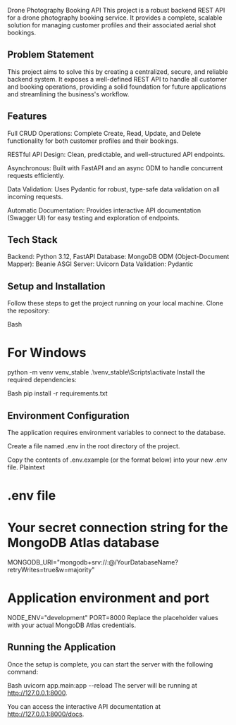Drone Photography Booking API
This project is a robust backend REST API for a drone photography booking service. It provides a complete, scalable solution for managing customer profiles and their associated aerial shot bookings.

## Problem Statement

This project aims to solve this by creating a centralized, secure, and reliable backend system. It exposes a well-defined REST API to handle all customer and booking operations, providing a solid foundation for future applications and streamlining the business's workflow.

## Features
Full CRUD Operations: Complete Create, Read, Update, and Delete functionality for both customer profiles and their bookings.

RESTful API Design: Clean, predictable, and well-structured API endpoints.

Asynchronous: Built with FastAPI and an async ODM to handle concurrent requests efficiently.

Data Validation: Uses Pydantic for robust, type-safe data validation on all incoming requests.

Automatic Documentation: Provides interactive API documentation (Swagger UI) for easy testing and exploration of endpoints.

## Tech Stack
Backend: Python 3.12, FastAPI
Database: MongoDB
ODM (Object-Document Mapper): Beanie
ASGI Server: Uvicorn
Data Validation: Pydantic

## Setup and Installation
Follow these steps to get the project running on your local machine.
Clone the repository:

Bash
# For Windows
python -m venv venv_stable
.\venv_stable\Scripts\activate
Install the required dependencies:

Bash
pip install -r requirements.txt
## Environment Configuration
The application requires environment variables to connect to the database.

Create a file named .env in the root directory of the project.

Copy the contents of .env.example (or the format below) into your new .env file.
Plaintext
# .env file
# Your secret connection string for the MongoDB Atlas database
MONGODB_URI="mongodb+srv://<username>:<password>@<cluster-url>/YourDatabaseName?retryWrites=true&w=majority"
# Application environment and port
NODE_ENV="development"
PORT=8000
Replace the placeholder values with your actual MongoDB Atlas credentials.

## Running the Application
Once the setup is complete, you can start the server with the following command:

Bash
uvicorn app.main:app --reload
The server will be running at http://127.0.0.1:8000.

You can access the interactive API documentation at http://127.0.0.1:8000/docs.
